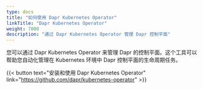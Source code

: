 ```yaml
---
type: docs
title: "如何使用 Dapr Kubernetes Operator"
linkTitle: "Dapr Kubernetes Operator"
weight: 7000
description: "通过 Dapr Kubernetes Operator 管理 Dapr 控制平面"
---
```


您可以通过 Dapr Kubernetes Operator 来管理 Dapr 的控制平面。这个工具可以帮助您自动化管理在 Kubernetes 环境中 Dapr 控制平面的生命周期任务。

{{< button text="安装和使用 Dapr Kubernetes Operator" link="https://github.com/dapr/kubernetes-operator" >}}